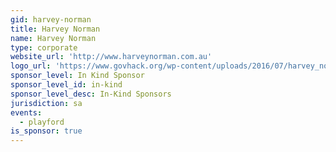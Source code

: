 ```yaml
---
gid: harvey-norman
title: Harvey Norman
name: Harvey Norman
type: corporate
website_url: 'http://www.harveynorman.com.au'
logo_url: 'https://www.govhack.org/wp-content/uploads/2016/07/harvey_norman.png'
sponsor_level: In Kind Sponsor
sponsor_level_id: in-kind
sponsor_level_desc: In-Kind Sponsors
jurisdiction: sa
events:
  - playford
is_sponsor: true
---
```

